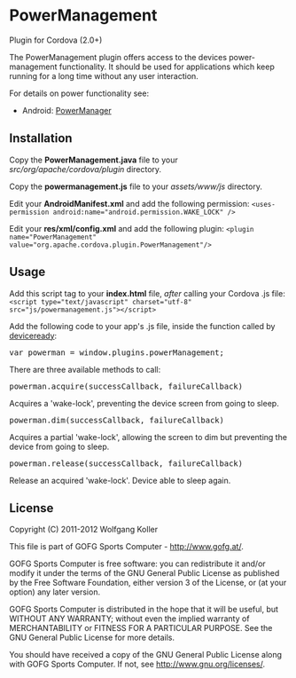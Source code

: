 PowerManagement
===============
Plugin for Cordova (2.0+)

The PowerManagement plugin offers access to the devices power-management functionality.
It should be used for applications which keep running for a long time without any user interaction.

For details on power functionality see:

* Android: [PowerManager](http://developer.android.com/reference/android/os/PowerManager.html)

Installation
---------
Copy the **PowerManagement.java** file to your *src/org/apache/cordova/plugin* directory.

Copy the **powermanagement.js** file to your *assets/www/js* directory.

Edit your **AndroidManifest.xml** and add the following permission:
`<uses-permission android:name="android.permission.WAKE_LOCK" />`

Edit your **res/xml/config.xml** and add the following plugin:
`<plugin name="PowerManagement" value="org.apache.cordova.plugin.PowerManagement"/>`

Usage
---------

Add this script tag to your **index.html** file, *after* calling your Cordova .js file:
`<script type="text/javascript" charset="utf-8" src="js/powermanagement.js"></script>`

Add the following code to your app's .js file, inside the function called by [deviceready](http://docs.phonegap.com/en/2.0.0/cordova_events_events.md.html#deviceready):
<pre>
var powerman = window.plugins.powerManagement;
</pre>

There are three available methods to call:

<pre>powerman.acquire(successCallback, failureCallback)</pre>
Acquires a 'wake-lock', preventing the device screen from going to sleep.

<pre>powerman.dim(successCallback, failureCallback)</pre>
Acquires a partial 'wake-lock', allowing the screen to dim but preventing the device from going to sleep.

<pre>powerman.release(successCallback, failureCallback)</pre>
Release an acquired 'wake-lock'. Device able to sleep again.

License
---------
Copyright (C) 2011-2012 Wolfgang Koller

This file is part of GOFG Sports Computer - http://www.gofg.at/.

GOFG Sports Computer is free software: you can redistribute it and/or modify
it under the terms of the GNU General Public License as published by
the Free Software Foundation, either version 3 of the License, or
(at your option) any later version.

GOFG Sports Computer is distributed in the hope that it will be useful,
but WITHOUT ANY WARRANTY; without even the implied warranty of
MERCHANTABILITY or FITNESS FOR A PARTICULAR PURPOSE.  See the
GNU General Public License for more details.

You should have received a copy of the GNU General Public License
along with GOFG Sports Computer.  If not, see <http://www.gnu.org/licenses/>.
